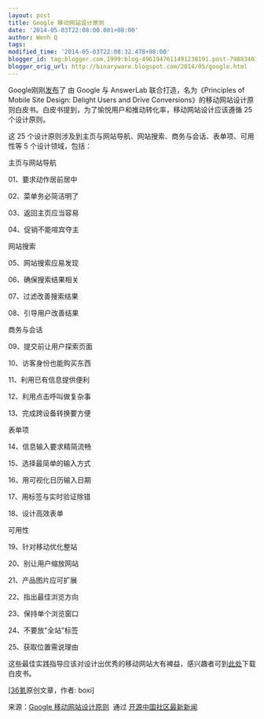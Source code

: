 ```yaml
---
layout: post
title: Google 移动网站设计原则
date: '2014-05-03T22:08:00.001+08:00'
author: Wenh Q
tags:
modified_time: '2014-05-03T22:08:32.478+08:00'
blogger_id: tag:blogger.com,1999:blog-4961947611491238191.post-798834032188707464
blogger_orig_url: http://binaryware.blogspot.com/2014/05/google.html
---
```

Google刚刚[发布](http://www.google.com/think/multiscreen/whitepaper-sitedesign.html)了
由 Google 与 AnswerLab 联合打造，名为《Principles of Mobile Site Design:
Delight Users and Drive
Conversions》的移动网站设计原则白皮书。白皮书提到，为了愉悦用户和推动转化率，移动网站设计应该遵循
25 个设计原则。

这 25
个设计原则涉及到主页与网站导航、网站搜索、商务与会话、表单项、可用性等 5
个设计领域，包括：

主页与网站导航

01、要求动作居前居中

02、菜单务必简洁明了

03、返回主页应当容易

04、促销不能喧宾夺主

网站搜索

05、网站搜索应易发现

06、确保搜索结果相关

07、过滤改善搜索结果

08、引导用户改善结果

商务与会话

09、提交前让用户探索页面

10、访客身份也能购买东西

11、利用已有信息提供便利

12、利用点击呼叫做复杂事

13、完成跨设备转换要方便

表单项

14、信息输入要求精简流畅

15、选择最简单的输入方式

16、用可视化日历输入日期

17、用标签与实时验证除错

18、设计高效表单

可用性

19、针对移动优化整站

20、别让用户缩放网站

21、产品图片应可扩展

22、指出最佳浏览方向

23、保持单个浏览窗口

24、不要放"全站"标签

25、获取位置需说理由

这些最佳实践指导应该对设计出优秀的移动网站大有裨益，感兴趣者可到[此处](http://www.google.com/intl/ALL_ALL/think/multiscreen/pdf/multi-screen-moblie-whitepaper_research-studies.pdf)下载白皮书。



[[36氪](http://www.36kr.com/p/211639.html)原创文章，作者: boxi]

来源：[Google
移动网站设计原则](http://www.oschina.net/news/51347/google-mobile-site-whitepaper-sitedesign)  通过 [开源中国社区最新新闻](http://www.oschina.net/?from=rss)
